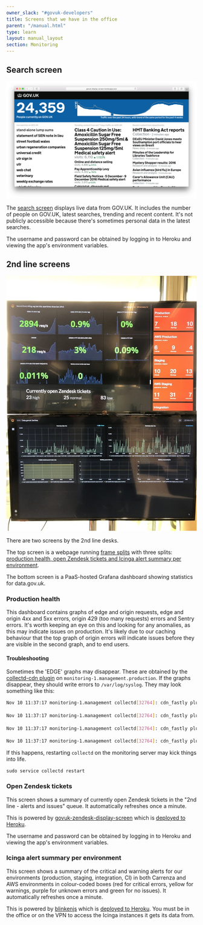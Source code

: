 ```yaml
---
owner_slack: "#govuk-developers"
title: Screens that we have in the office
parent: "/manual.html"
type: learn
layout: manual_layout
section: Monitoring
---
```


## Search screen

![Screen shot of the search screen](images/search-screen.png)

The [search screen][search-screen] displays live data from GOV.UK. It includes the number of people on GOV.UK, latest
searches, trending and recent content. It's not publicly accessible because there's sometimes personal data in the
latest searches.

The username and password can be obtained by logging in to Heroku and viewing the app's environment variables.

[search-screen]: https://github.com/alphagov/govuk-display-screen

## 2nd line screens

![Photo of the 2nd line monitoring screens](images/monitoring.jpg)

There are two screens by the 2nd line desks.

The top screen is a webpage running [frame splits][frame-splits] with three splits: [production health, open Zendesk
tickets and Icinga alert summary per environment][2ndline-dash].

The bottom screen is a PaaS-hosted Grafana dashboard showing statistics for data.gov.uk.

[frame-splits]: https://github.com/alphagov/frame-splits
[2ndline-dash]: https://alphagov.github.io/frame-splits/index.html?title=&layout=2x1-75-25&url%5B%5D=https%3A%2F%2Fgovuk-secondline-blinken.herokuapp.com%2Fblinken.html&url%5B%5D=https%3A%2F%2Fgrafana.production.govuk.digital%2Fdashboard%2Ffile%2F2ndline_health.json&url%5B%5D=https%3A%2F%2Fgovuk-zendesk-display-screen.herokuapp.com&url%5B%5D=

### Production health

This dashboard contains graphs of edge and origin requests, edge and origin 4xx and 5xx errors, origin 429 (too many
requests) errors and Sentry errors. It's worth keeping an eye on this and looking for any anomalies, as this may
indicate issues on production. It's likely due to our caching behaviour that the top graph of origin errors will
indicate issues before they are visible in the second graph, and to end users.

[production-health]: https://grafana.production.govuk.digital/dashboard/file/2ndline_health.json

#### Troubleshooting

Sometimes the 'EDGE' graphs may disappear. These are obtained by the
[collectd-cdn plugin][collectd-cdn] on
`monitoring-1.management.production`. If the graphs disappear, they
should write errors to `/var/log/syslog`. They may look something like
this:

```sh
Nov 10 11:37:17 monitoring-1.management collectd[32764]: cdn_fastly plugin: Failed to query service: govuk

Nov 10 11:37:17 monitoring-1.management collectd[32764]: cdn_fastly plugin: Failed to query service: tldredirect

Nov 10 11:37:17 monitoring-1.management collectd[32764]: cdn_fastly plugin: Failed to query service: assets

Nov 10 11:37:17 monitoring-1.management collectd[32764]: cdn_fastly plugin: Failed to query service: redirector
```

If this happens, restarting `collectd` on the monitoring server may kick
things into life.

```
sudo service collectd restart
```

[collectd-cdn]: https://github.com/gds-operations/collectd-cdn

### Open Zendesk tickets

This screen shows a summary of currently open Zendesk tickets in the "2nd line - alerts and issues" queue. It
automatically refreshes once a minute.

This is powered by [govuk-zendesk-display-screen][] which is [deployed to Heroku][govuk-zendesk-display-screen-heroku].

The username and password can be obtained by logging in to Heroku and viewing the app's environment variables.

[govuk-zendesk-display-screen]: https://github.com/alphagov/govuk-zendesk-display-screen
[govuk-zendesk-display-screen-heroku]: https://govuk-zendesk-display-screen.herokuapp.com/

### Icinga alert summary per environment

This screen shows a summary of the critical and warning alerts for our environments (production, staging, integration, CI)
in both Carrenza and AWS environments in colour-coded boxes (red for critical errors, yellow for warnings, purple for
unknown errors and green for no issues). It automatically refreshes once a minute.

This is powered by [blinkenjs][] which is [deployed to Heroku][govuk-secondline-blinken-heroku]. You must be in the
office or on the VPN to access the Icinga instances it gets its data from.

[blinkenjs]: https://github.com/alphagov/blinkenjs
[govuk-secondline-blinken-heroku]: https://govuk-secondline-blinken.herokuapp.com/blinken.html
